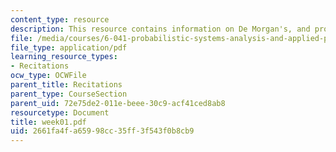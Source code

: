 ```yaml
---
content_type: resource
description: This resource contains information on De Morgan's, and probability.
file: /media/courses/6-041-probabilistic-systems-analysis-and-applied-probability-spring-2006/2661fa4fa65998cc35ff3f543f0b8cb9_week01.pdf
file_type: application/pdf
learning_resource_types:
- Recitations
ocw_type: OCWFile
parent_title: Recitations
parent_type: CourseSection
parent_uid: 72e75de2-011e-beee-30c9-acf41ced8ab8
resourcetype: Document
title: week01.pdf
uid: 2661fa4f-a659-98cc-35ff-3f543f0b8cb9
---
```

